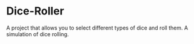 # Dice-Roller
A project that allows you to select different types of dice and roll them. A simulation of dice rolling.
